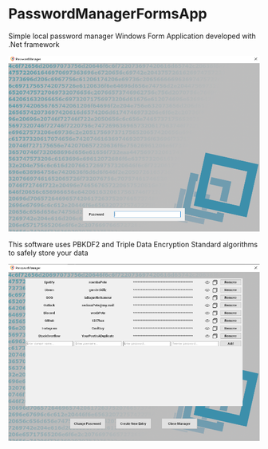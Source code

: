 # PasswordManagerFormsApp
Simple local password manager Windows Form Application developed with .Net framework

![Screenshot 2](https://github.com/Lerayaki/PasswordManagerFormsApp/blob/master/img/2.PNG?raw=true "Screenshot 2")

This software uses PBKDF2 and Triple Data Encryption Standard algorithms to safely store your data

![Screenshot 3](https://github.com/Lerayaki/PasswordManagerFormsApp/blob/master/img/3.PNG?raw=true "Screenshot 3")